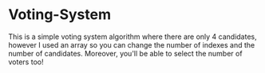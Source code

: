 # Voting-System
This is a simple voting system algorithm where there are only 4 candidates, however I used an array so you can change the number of indexes and the number of candidates. Moreover, you'll be able to select the number of voters too!
